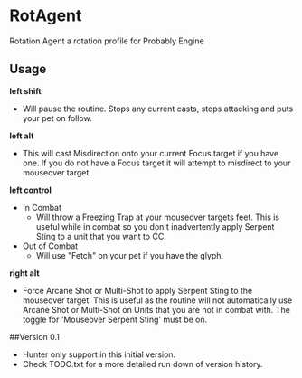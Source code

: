 # RotAgent
Rotation Agent a rotation profile for Probably Engine

## Usage
**left shift**
* Will pause the routine. Stops any current casts, stops attacking and puts your pet on follow.

**left alt**
* This will cast Misdirection onto your current Focus target if you have one. If you do not have a Focus target it will attempt to misdirect to your mouseover target.

**left control**
* In Combat
  * Will throw a Freezing Trap at your mouseover targets feet. This is useful while in combat so you don't inadvertently apply Serpent Sting to a unit that you want to CC.
* Out of Combat
  * Will use "Fetch" on your pet if you have the glyph.

**right alt**
* Force Arcane Shot or Multi-Shot to apply Serpent Sting to the mouseover target. This is useful as the routine will not automatically use Arcane Shot or Multi-Shot on Units that you are not in combat with. The toggle for 'Mouseover Serpent Sting' must be on.

##Version 0.1
- Hunter only support in this initial version.
- Check TODO.txt for a more detailed run down of version history.
